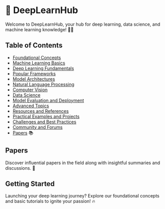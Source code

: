 # 🚀 DeepLearnHub

Welcome to DeepLearnHub, your  hub for deep learning, data science, and machine learning knowledge! 🌌✨

## Table of Contents

- [Foundational Concepts](docs/foundational_concepts)
- [Machine Learning Basics](docs/machine_learning_basics)
- [Deep Learning Fundamentals](docs/deep_learning_fundamentals)
- [Popular Frameworks](docs/popular_frameworks)
- [Model Architectures](docs/model_architectures)
- [Natural Language Processing](docs/natural_language_processing)
- [Computer Vision](docs/computer_vision)
- [Data Science](docs/data_science)
- [Model Evaluation and Deployment](docs/model_evaluation_and_deployment)
- [Advanced Topics](docs/advanced_topics)
- [Resources and References](docs/resources_and_references)
- [Practical Examples and Projects](docs/practical_examples_and_projects)
- [Challenges and Best Practices](docs/challenges_and_best_practices)
- [Community and Forums](docs/community_and_forums)
- [Papers](docs/papers) 📚

## Papers

Discover influential papers in the field along with insightful summaries and discussions. 🌠


## Getting Started

Launching your deep learning journey? Explore our foundational concepts and basic tutorials to ignite your passion! 🔥



